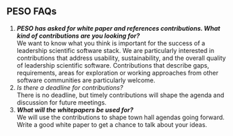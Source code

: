 ## PESO FAQs

1. ***PESO has asked for white paper and references contributions. What kind of contributions are you looking for?*** <br>We want to know what you think is important for the success of a leadership scientific software stack.  We are particularly interested in contributions that address usability, sustainability, and the overall quality of leadership scientific software. Contributions that describe gaps, requirements, areas for exploration or working approaches from other software communities are particularly welcome. <br>
1. *Is there a deadline for contributions?*  <br>There is no deadline, but timely contributions will shape the agenda and discussion for future meetings.<br>
1. ***What will the whitepapers be used for?*** <br>We will use the contributions to shape town hall agendas going forward.  Write a good white paper to get a chance to talk about your ideas.<br>